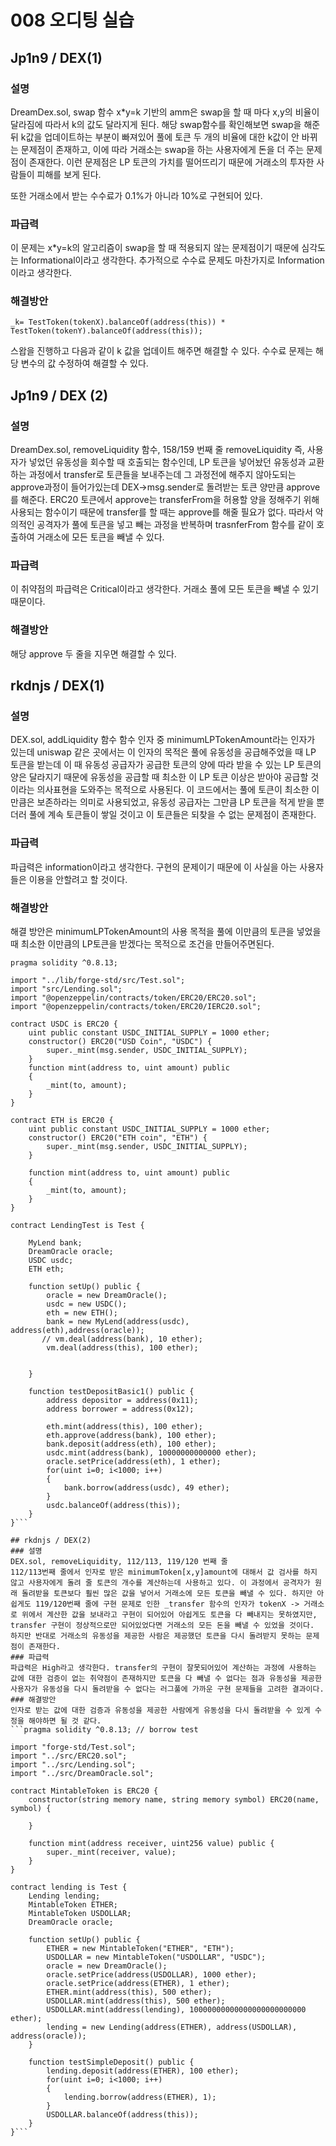 # 008 오디팅 실습

## Jp1n9 / DEX(1)
### 설명
DreamDex.sol, swap 함수
x*y=k 기반의 amm은 swap을 할 때 마다 x,y의 비율이 달라짐에 따라서 k의 값도 달라지게 된다. 해당 swap함수를 확인해보면 swap을 해준 뒤 k값을 업데이트하는 부분이 빠져있어 풀에 토큰 두 개의 비율에 대한 k값이 안 바뀌는 문제점이 존재하고, 이에 따라 거래소는 swap을 하는 사용자에게 돈을 더 주는 문제점이 존재한다. 이런 문제점은 LP 토큰의 가치를 떨어뜨리기 때문에 거래소의 투자한 사람들이 피해를 보게 된다.

또한 거래소에서 받는 수수료가 0.1%가 아니라 10%로 구현되어 있다.

### 파급력
이 문제는 x*y=k의 알고리즘이 swap을 할 때 적용되지 않는 문제점이기 때문에 심각도는 Informational이라고 생각한다.
추가적으로 수수료 문제도 마찬가지로 Information이라고 생각한다.
### 해결방안

``` _k= TestToken(tokenX).balanceOf(address(this)) * TestToken(tokenY).balanceOf(address(this)); ```

스왑을 진행하고 다음과 같이 k 값을 업데이트 해주면 해결할 수 있다.
수수료 문제는 해당 변수의 값 수정하여 해결할 수 있다.

## Jp1n9 / DEX (2)
### 설명
DreamDex.sol, removeLiquidity 함수, 158/159 번째 줄
removeLiquidity 즉, 사용자가 넣었던 유동성을 회수할 때 호출되는 함수인데, LP 토큰을 넣어놨던 유동성과 교환하는 과정에서 transfer로 토큰들을 보내주는데 그 과정전에 해주지 않아도되는 approve과정이 들어가있는데 DEX->msg.sender로 돌려받는 토큰 양만큼 approve를 해준다. ERC20 토큰에서 approve는 transferFrom을 허용할 양을 정해주기 위해 사용되는 함수이기 때문에 transfer를 할 때는 approve를 해줄 필요가 없다. 따라서 악의적인 공격자가 풀에 토큰을 넣고 빼는 과정을 반복하며 trasnferFrom 함수를 같이 호출하여 거래소에 모든 토큰을 빼낼 수 있다.
### 파급력
이 취약점의 파급력은 Critical이라고 생각한다. 거래소 풀에 모든 토큰을 빼낼 수 있기 때문이다.
### 해결방안
해당 approve 두 줄을 지우면 해결할 수 있다.

## rkdnjs / DEX(1)
### 설명
DEX.sol, addLiquidity 함수
함수 인자 중 minimumLPTokenAmount라는 인자가 있는데 uniswap 같은 곳에서는 이 인자의 목적은 풀에 유동성을 공급해주었을 때 LP 토큰을 받는데 이 때 유동성 공급자가 공급한 토큰의 양에 따라 받을 수 있는 LP 토큰의 양은 달라지기 때문에 유동성을 공급할 때 최소한 이 LP 토큰 이상은 받아야 공급할 것이라는 의사표현을 도와주는 목적으로 사용된다. 이 코드에서는 풀에 토큰이 최소한 이 만큼은 보존하라는 의미로 사용되었고, 유동성 공급자는 그만큼 LP 토큰을 적게 받을 뿐더러 풀에 계속 토큰들이 쌓일 것이고 이 토큰들은 되찾을 수 없는 문제점이 존재한다.
### 파급력
파급력은 information이라고 생각한다. 구현의 문제이기 때문에 이 사실을 아는 사용자들은 이용을 안할려고 할 것이다.
### 해결방안
해결 방안은 minimumLPTokenAmount의 사용 목적을 풀에 이만큼의 토큰을 넣었을 때 최소한 이만큼의 LP토큰을 받겠다는 목적으로 조건을 만들어주면된다.
```// SPDX-License-Identifier: UNLICENSED
pragma solidity ^0.8.13;

import "../lib/forge-std/src/Test.sol";
import "src/Lending.sol";
import "@openzeppelin/contracts/token/ERC20/ERC20.sol";
import "@openzeppelin/contracts/token/ERC20/IERC20.sol";

contract USDC is ERC20 {
    uint public constant USDC_INITIAL_SUPPLY = 1000 ether;
    constructor() ERC20("USD Coin", "USDC") {
        super._mint(msg.sender, USDC_INITIAL_SUPPLY);
    }
    function mint(address to, uint amount) public
    {
        _mint(to, amount);
    }
}

contract ETH is ERC20 {
    uint public constant USDC_INITIAL_SUPPLY = 1000 ether;
    constructor() ERC20("ETH coin", "ETH") {
        super._mint(msg.sender, USDC_INITIAL_SUPPLY);
    }

    function mint(address to, uint amount) public
    {
        _mint(to, amount);
    }
}

contract LendingTest is Test {

    MyLend bank;
    DreamOracle oracle;
    USDC usdc;
    ETH eth;

    function setUp() public {
        oracle = new DreamOracle();
        usdc = new USDC();
        eth = new ETH();
        bank = new MyLend(address(usdc), address(eth),address(oracle));
       // vm.deal(address(bank), 10 ether); 
        vm.deal(address(this), 100 ether);
        

    }

    function testDepositBasic1() public {
        address depositor = address(0x11);
        address borrower = address(0x12);
        
        eth.mint(address(this), 100 ether);
        eth.approve(address(bank), 100 ether);
        bank.deposit(address(eth), 100 ether);
        usdc.mint(address(bank), 10000000000000 ether);
        oracle.setPrice(address(eth), 1 ether);
        for(uint i=0; i<1000; i++)
        {
            bank.borrow(address(usdc), 49 ether);
        }
        usdc.balanceOf(address(this));
    }
}```

## rkdnjs / DEX(2)
### 설명
DEX.sol, removeLiquidity, 112/113, 119/120 번째 줄
112/113번째 줄에서 인자로 받은 minimumToken[x,y]amount에 대해서 값 검사를 하지 않고 사용자에게 돌려 줄 토큰의 개수를 계산하는데 사용하고 있다. 이 과정에서 공격자가 원래 돌려받을 토큰보다 훨씬 많은 값을 넣어서 거래소에 모든 토큰을 빼낼 수 있다. 하지만 아쉽게도 119/120번째 줄에 구현 문제로 인한 _transfer 함수의 인자가 tokenX -> 거래소로 위에서 계산한 값을 보내라고 구현이 되어있어 아쉽게도 토큰을 다 빼내지는 못하였지만, transfer 구현이 정상적으로만 되어있었다면 거래소의 모든 돈을 빼낼 수 있었을 것이다. 하지만 반대로 거래소의 유동성을 제공한 사람은 제공했던 토큰을 다시 돌려받지 못하는 문제점이 존재한다.
### 파급력
파급력은 High라고 생각한다. transfer의 구현이 잘못되어있어 계산하는 과정에 사용하는 값에 대한 검증이 없는 취약점이 존재하지만 토큰을 다 빼낼 수 없다는 점과 유동성을 제공한 사용자가 유동성을 다시 돌려받을 수 없다는 러그풀에 가까운 구현 문제들을 고려한 결과이다.
### 해결방안
인자로 받는 값에 대한 검증과 유동성을 제공한 사람에게 유동성을 다시 돌려받을 수 있게 수정을 해야하면 될 것 같다.
```pragma solidity ^0.8.13; // borrow test

import "forge-std/Test.sol";
import "../src/ERC20.sol";
import "../src/Lending.sol";
import "../src/DreamOracle.sol";

contract MintableToken is ERC20 {
    constructor(string memory name, string memory symbol) ERC20(name, symbol) {

    }

    function mint(address receiver, uint256 value) public {
        super._mint(receiver, value);
    }
}

contract lending is Test {
    Lending lending;
    MintableToken ETHER;
    MintableToken USDOLLAR;
    DreamOracle oracle;

    function setUp() public {
        ETHER = new MintableToken("ETHER", "ETH");
        USDOLLAR = new MintableToken("USDOLLAR", "USDC");
        oracle = new DreamOracle();
        oracle.setPrice(address(USDOLLAR), 1000 ether);
        oracle.setPrice(address(ETHER), 1 ether);
        ETHER.mint(address(this), 500 ether);
        USDOLLAR.mint(address(this), 500 ether);
        USDOLLAR.mint(address(lending), 10000000000000000000000000 ether);
        lending = new Lending(address(ETHER), address(USDOLLAR), address(oracle));            
    }

    function testSimpleDeposit() public {
        lending.deposit(address(ETHER), 100 ether);
        for(uint i=0; i<1000; i++)
        {
            lending.borrow(address(ETHER), 1);
        }
        USDOLLAR.balanceOf(address(this));
    }
}```
